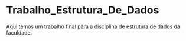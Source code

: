 # Trabalho_Estrutura_De_Dados
Aqui temos um trabalho final para a disciplina de estrutura de dados da faculdade.
